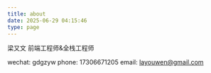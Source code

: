```yaml
---
title: about
date: 2025-06-29 04:15:46
type: page
---
```


梁又文 前端工程师&全栈工程师

wechat: gdgzyw
phone: 17306671205
email: layouwen@gmail.com

